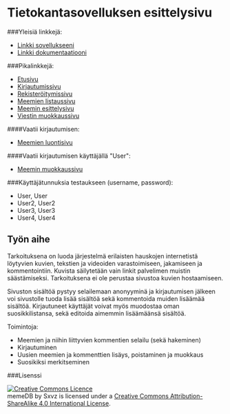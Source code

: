 # Tietokantasovelluksen esittelysivu

###Yleisiä linkkejä:

* [Linkki sovellukseeni](http://sobackr.users.cs.helsinki.fi/memeDB/)
* [Linkki dokumentaatiooni](doc/dokumentaatio.pdf)

###Pikalinkkejä:

- [Etusivu](http://sobackr.users.cs.helsinki.fi/memeDB/)
- [Kirjautumissivu](http://sobackr.users.cs.helsinki.fi/memeDB/login)
- [Rekisteröitymissivu](http://sobackr.users.cs.helsinki.fi/memeDB/register)
- [Meemien listaussivu](http://sobackr.users.cs.helsinki.fi/memeDB/memes)
- [Meemin esittelysivu](http://sobackr.users.cs.helsinki.fi/memeDB/memes/1)
- [Viestin muokkaussivu](http://sobackr.users.cs.helsinki.fi/memeDB/message/1/edit)

####Vaatii kirjautumisen:
- [Meemien luontisivu](http://sobackr.users.cs.helsinki.fi/memeDB/memes/create)

####Vaatii kirjautumisen käyttäjällä "User":
- [Meemin muokkaussivu](http://sobackr.users.cs.helsinki.fi/memeDB/memes/1/edit)

###Käyttäjätunnuksia testaukseen (username, password):
- User, User
- User2, User2
- User3, User3
- User4, User4

## Työn aihe

Tarkoituksena on luoda järjestelmä erilaisten hauskojen internetistä löytyvien kuvien, tekstien ja videoiden varastoimiseen, jakamiseen ja kommentointiin. Kuvista säilytetään vain
linkit palvelimen muistin säästämiseksi. Tarkoituksena ei ole perustaa sivustoa kuvien hostaamiseen.

Sivuston sisältöä pystyy selailemaan anonyyminä ja kirjautumisen jälkeen voi sivustolle tuoda lisää sisältöä sekä kommentoida muiden lisäämää sisältöä. Kirjautuneet käyttäjät voivat myös muodostaa oman suosikkilistansa, sekä editoida aimemmin lisäämäänsä sisältöä.

Toimintoja:
- Meemien ja niihin liittyvien kommentien selailu (sekä hakeminen)
- Kirjautuminen
- Uusien meemien ja kommenttien lisäys, poistaminen ja muokkaus
- Suosikiksi merkitseminen

###Lisenssi

<a rel="license" href="http://creativecommons.org/licenses/by-sa/4.0/"><img alt="Creative Commons Licence" style="border-width:0" src="https://i.creativecommons.org/l/by-sa/4.0/88x31.png" /></a></br><span xmlns:dct="http://purl.org/dc/terms/" property="dct:title">memeDB</span> by <span xmlns:cc="http://creativecommons.org/ns#" property="cc:attributionName">Sxvz</span> is licensed under a <a rel="license" href="http://creativecommons.org/licenses/by-sa/4.0/">Creative Commons Attribution-ShareAlike 4.0 International License</a>.